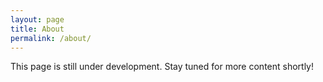 ```yaml
---
layout: page
title: About
permalink: /about/
---
```


This page is still under development. Stay tuned for more content shortly!

[//]: # (This is the base Jekyll theme. You can find out more info about customizing your Jekyll theme, as well as basic Jekyll usage documentation at [jekyllrb.com]&#40;https://jekyllrb.com/&#41;)

[//]: # (You can find the source code for Minima at GitHub:)
[//]: # ([jekyll][jekyll-organization] /)
[//]: # ([minima]&#40;https://github.com/jekyll/minima&#41;)

[//]: # (You can find the source code for Jekyll at GitHub:)
[//]: # ([jekyll][jekyll-organization] /)
[//]: # ([jekyll]&#40;https://github.com/jekyll/jekyll&#41;)


[//]: # ([jekyll-organization]: https://github.com/jekyll)
